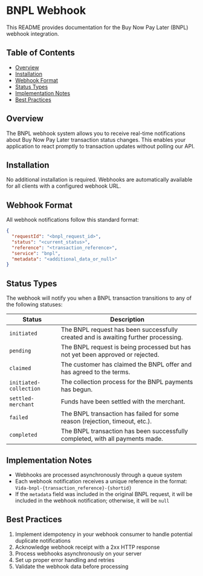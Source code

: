 # BNPL Webhook

This README provides documentation for the Buy Now Pay Later (BNPL) webhook integration.

## Table of Contents
- [Overview](#overview)
- [Installation](#installation)
- [Webhook Format](#webhook-format)
- [Status Types](#status-types)
- [Implementation Notes](#implementation-notes)
- [Best Practices](#best-practices)

## Overview
The BNPL webhook system allows you to receive real-time notifications about Buy Now Pay Later transaction status changes. This enables your application to react promptly to transaction updates without polling our API.

## Installation
No additional installation is required. Webhooks are automatically available for all clients with a configured webhook URL.

## Webhook Format
All webhook notifications follow this standard format:

```json
{
  "requestId": "<bnpl_request_id>",
  "status": "<current_status>",
  "reference": "<transaction_reference>",
  "service": "bnpl",
  "metadata": "<additional_data_or_null>"
}
```

## Status Types
The webhook will notify you when a BNPL transaction transitions to any of the following statuses:

| Status | Description |
|--------|-------------|
| `initiated` | The BNPL request has been successfully created and is awaiting further processing. |
| `pending` | The BNPL request is being processed but has not yet been approved or rejected. |
| `claimed` | The customer has claimed the BNPL offer and has agreed to the terms. |
| `initiated-collection` | The collection process for the BNPL payments has begun. |
| `settled-merchant` | Funds have been settled with the merchant. |
| `failed` | The BNPL transaction has failed for some reason (rejection, timeout, etc.). |
| `completed` | The BNPL transaction has been successfully completed, with all payments made. |

## Implementation Notes
- Webhooks are processed asynchronously through a queue system
- Each webhook notification receives a unique reference in the format: `Vida-bnpl-{transaction_reference}-{shortid}`
- If the `metadata` field was included in the original BNPL request, it will be included in the webhook notification; otherwise, it will be `null`

## Best Practices
1. Implement idempotency in your webhook consumer to handle potential duplicate notifications
2. Acknowledge webhook receipt with a 2xx HTTP response
3. Process webhooks asynchronously on your server
4. Set up proper error handling and retries
5. Validate the webhook data before processing
